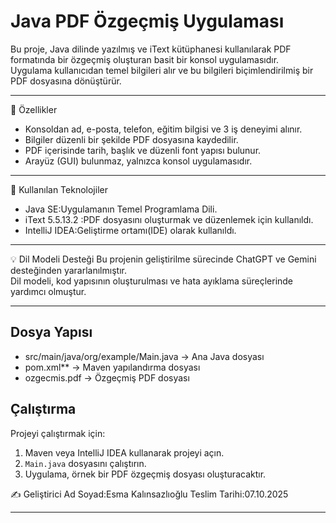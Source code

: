 # Java PDF Özgeçmiş Uygulaması

Bu proje, Java dilinde yazılmış ve iText kütüphanesi kullanılarak PDF formatında bir özgeçmiş oluşturan basit bir konsol uygulamasıdır.  
Uygulama kullanıcıdan temel bilgileri alır ve bu bilgileri biçimlendirilmiş bir PDF dosyasına dönüştürür.

---

🚀 Özellikler
- Konsoldan ad, e-posta, telefon, eğitim bilgisi ve 3 iş deneyimi alınır.  
- Bilgiler düzenli bir şekilde PDF dosyasına kaydedilir.  
- PDF içerisinde tarih, başlık ve düzenli font yapısı bulunur.  
- Arayüz (GUI) bulunmaz, yalnızca konsol uygulamasıdır.

---

🧠 Kullanılan Teknolojiler
- Java SE:Uygulamanın Temel Programlama Dili.
- iText 5.5.13.2 :PDF dosyasını oluşturmak ve düzenlemek için kullanıldı.
- IntelliJ IDEA:Geliştirme ortamı(IDE) olarak kullanıldı.
---

💡 Dil Modeli Desteği 
Bu projenin geliştirilme sürecinde ChatGPT ve Gemini desteğinden yararlanılmıştır.  
Dil modeli, kod yapısının oluşturulması ve hata ayıklama süreçlerinde yardımcı olmuştur.

---

## Dosya Yapısı 
- src/main/java/org/example/Main.java → Ana Java dosyası  
- pom.xml** → Maven yapılandırma dosyası
- ozgecmis.pdf → Özgeçmiş PDF dosyası

## Çalıştırma
Projeyi çalıştırmak için:
1. Maven veya IntelliJ IDEA kullanarak projeyi açın.  
2. `Main.java` dosyasını çalıştırın.  
3. Uygulama, örnek bir PDF özgeçmiş dosyası oluşturacaktır.

✍️ Geliştirici
Ad Soyad:Esma Kalınsazlıoğlu
Teslim Tarihi:07.10.2025

---
